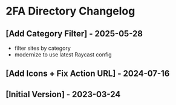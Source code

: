 # 2FA Directory Changelog

## [Add Category Filter] - 2025-05-28

- filter sites by category
- modernize to use latest Raycast config

## [Add Icons + Fix Action URL] - 2024-07-16

## [Initial Version] - 2023-03-24